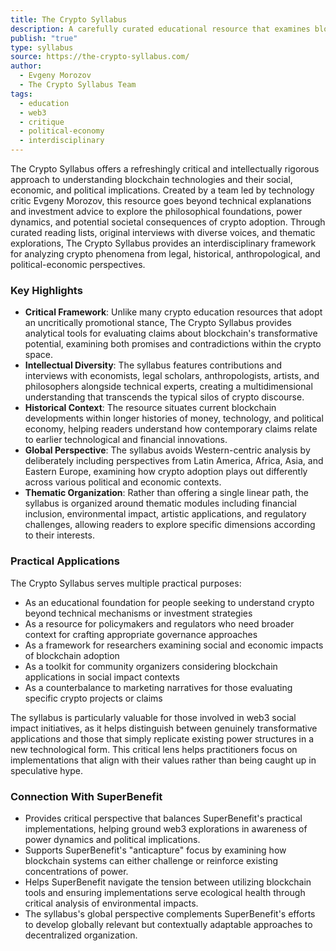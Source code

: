 ```yaml
---
title: The Crypto Syllabus
description: A carefully curated educational resource that examines blockchain technologies, cryptocurrencies, and Web3 through critical interdisciplinary perspectives beyond typical techno-optimist narratives.
publish: "true"
type: syllabus
source: https://the-crypto-syllabus.com/
author:
  - Evgeny Morozov
  - The Crypto Syllabus Team
tags:
  - education
  - web3
  - critique
  - political-economy
  - interdisciplinary
---
```


The Crypto Syllabus offers a refreshingly critical and intellectually rigorous approach to understanding blockchain technologies and their social, economic, and political implications. Created by a team led by technology critic Evgeny Morozov, this resource goes beyond technical explanations and investment advice to explore the philosophical foundations, power dynamics, and potential societal consequences of crypto adoption. Through curated reading lists, original interviews with diverse voices, and thematic explorations, The Crypto Syllabus provides an interdisciplinary framework for analyzing crypto phenomena from legal, historical, anthropological, and political-economic perspectives.

### Key Highlights
- **Critical Framework**: Unlike many crypto education resources that adopt an uncritically promotional stance, The Crypto Syllabus provides analytical tools for evaluating claims about blockchain's transformative potential, examining both promises and contradictions within the crypto space.
- **Intellectual Diversity**: The syllabus features contributions and interviews with economists, legal scholars, anthropologists, artists, and philosophers alongside technical experts, creating a multidimensional understanding that transcends the typical silos of crypto discourse.
- **Historical Context**: The resource situates current blockchain developments within longer histories of money, technology, and political economy, helping readers understand how contemporary claims relate to earlier technological and financial innovations.
- **Global Perspective**: The syllabus avoids Western-centric analysis by deliberately including perspectives from Latin America, Africa, Asia, and Eastern Europe, examining how crypto adoption plays out differently across various political and economic contexts.
- **Thematic Organization**: Rather than offering a single linear path, the syllabus is organized around thematic modules including financial inclusion, environmental impact, artistic applications, and regulatory challenges, allowing readers to explore specific dimensions according to their interests.

### Practical Applications

The Crypto Syllabus serves multiple practical purposes:

- As an educational foundation for people seeking to understand crypto beyond technical mechanisms or investment strategies
- As a resource for policymakers and regulators who need broader context for crafting appropriate governance approaches
- As a framework for researchers examining social and economic impacts of blockchain adoption
- As a toolkit for community organizers considering blockchain applications in social impact contexts
- As a counterbalance to marketing narratives for those evaluating specific crypto projects or claims

The syllabus is particularly valuable for those involved in web3 social impact initiatives, as it helps distinguish between genuinely transformative applications and those that simply replicate existing power structures in a new technological form. This critical lens helps practitioners focus on implementations that align with their values rather than being caught up in speculative hype.

### Connection With SuperBenefit

- Provides critical perspective that balances SuperBenefit's practical implementations, helping ground web3 explorations in awareness of power dynamics and political implications.
- Supports SuperBenefit's "anticapture" focus by examining how blockchain systems can either challenge or reinforce existing concentrations of power.
- Helps SuperBenefit navigate the tension between utilizing blockchain tools and ensuring implementations serve ecological health through critical analysis of environmental impacts.
- The syllabus's global perspective complements SuperBenefit's efforts to develop globally relevant but contextually adaptable approaches to decentralized organization.